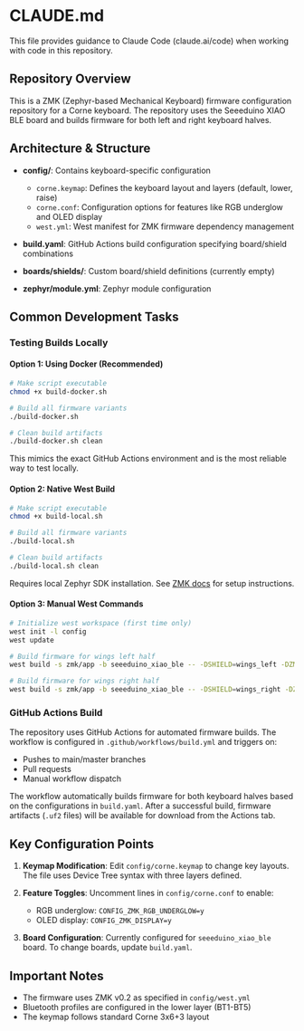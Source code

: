 # CLAUDE.md

This file provides guidance to Claude Code (claude.ai/code) when working with code in this repository.

## Repository Overview

This is a ZMK (Zephyr-based Mechanical Keyboard) firmware configuration repository for a Corne keyboard. The repository uses the Seeeduino XIAO BLE board and builds firmware for both left and right keyboard halves.

## Architecture & Structure

- **config/**: Contains keyboard-specific configuration
  - `corne.keymap`: Defines the keyboard layout and layers (default, lower, raise)
  - `corne.conf`: Configuration options for features like RGB underglow and OLED display
  - `west.yml`: West manifest for ZMK firmware dependency management

- **build.yaml**: GitHub Actions build configuration specifying board/shield combinations

- **boards/shields/**: Custom board/shield definitions (currently empty)

- **zephyr/module.yml**: Zephyr module configuration

## Common Development Tasks

### Testing Builds Locally

#### Option 1: Using Docker (Recommended)
```bash
# Make script executable
chmod +x build-docker.sh

# Build all firmware variants
./build-docker.sh

# Clean build artifacts
./build-docker.sh clean
```

This mimics the exact GitHub Actions environment and is the most reliable way to test locally.

#### Option 2: Native West Build
```bash
# Make script executable  
chmod +x build-local.sh

# Build all firmware variants
./build-local.sh

# Clean build artifacts
./build-local.sh clean
```

Requires local Zephyr SDK installation. See [ZMK docs](https://zmk.dev/docs/development/setup) for setup instructions.

#### Option 3: Manual West Commands
```bash
# Initialize west workspace (first time only)
west init -l config
west update

# Build firmware for wings left half
west build -s zmk/app -b seeeduino_xiao_ble -- -DSHIELD=wings_left -DZMK_CONFIG="${PWD}/config"

# Build firmware for wings right half
west build -s zmk/app -b seeeduino_xiao_ble -- -DSHIELD=wings_right -DZMK_CONFIG="${PWD}/config"
```

### GitHub Actions Build

The repository uses GitHub Actions for automated firmware builds. The workflow is configured in `.github/workflows/build.yml` and triggers on:
- Pushes to main/master branches
- Pull requests
- Manual workflow dispatch

The workflow automatically builds firmware for both keyboard halves based on the configurations in `build.yaml`. After a successful build, firmware artifacts (`.uf2` files) will be available for download from the Actions tab.

## Key Configuration Points

1. **Keymap Modification**: Edit `config/corne.keymap` to change key layouts. The file uses Device Tree syntax with three layers defined.

2. **Feature Toggles**: Uncomment lines in `config/corne.conf` to enable:
   - RGB underglow: `CONFIG_ZMK_RGB_UNDERGLOW=y`
   - OLED display: `CONFIG_ZMK_DISPLAY=y`

3. **Board Configuration**: Currently configured for `seeeduino_xiao_ble` board. To change boards, update `build.yaml`.

## Important Notes

- The firmware uses ZMK v0.2 as specified in `config/west.yml`
- Bluetooth profiles are configured in the lower layer (BT1-BT5)
- The keymap follows standard Corne 3x6+3 layout